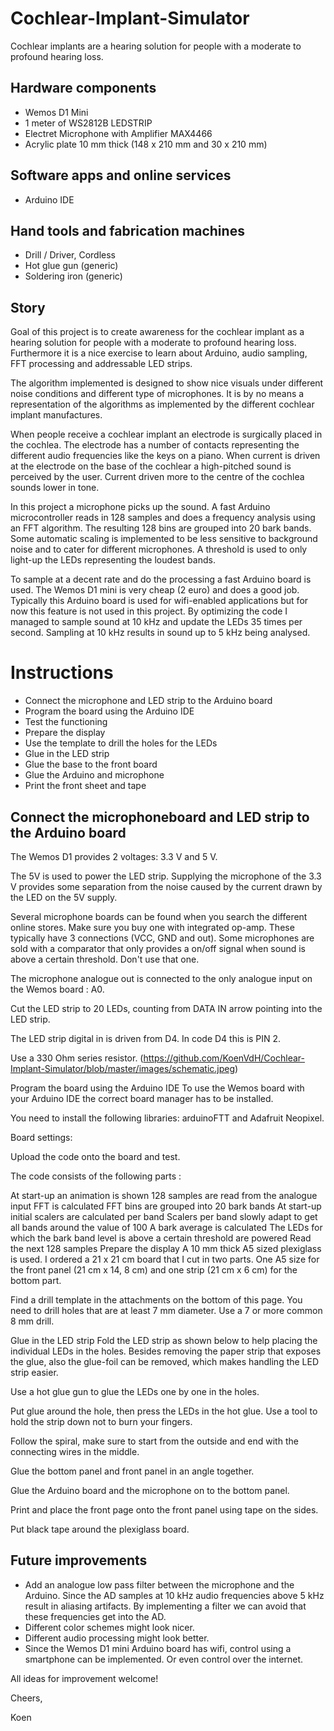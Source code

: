 # Cochlear-Implant-Simulator
Cochlear implants are a hearing solution for people with a moderate to profound hearing loss.

## Hardware components
* Wemos D1 Mini
* 1 meter of WS2812B LEDSTRIP
* Electret Microphone with Amplifier MAX4466
* Acrylic plate 10 mm thick (148 x 210 mm and 30 x 210 mm)

## Software apps and online services
* Arduino IDE	

## Hand tools and fabrication machines
* Drill / Driver, Cordless	
* Hot glue gun (generic)
* Soldering iron (generic)

## Story
Goal of this project is to create awareness for the cochlear implant as a hearing solution for people with a moderate to profound hearing loss. Furthermore it is a nice exercise to learn about Arduino, audio sampling, FFT processing and addressable LED strips.

The algorithm implemented is designed to show nice visuals under different noise conditions and different type of microphones. It is by no means a representation of the algorithms as implemented by the different cochlear implant manufactures.

When people receive a cochlear implant an electrode is surgically placed in the cochlea. The electrode has a number of contacts representing the different audio frequencies like the keys on a piano. When current is driven at the electrode on the base of the cochlear a high-pitched sound is perceived by the user. Current driven more to the centre of the cochlea sounds lower in tone.

In this project a microphone picks up the sound. A fast Arduino microcontroller reads in 128 samples and does a frequency analysis using an FFT algorithm. The resulting 128 bins are grouped into 20 bark bands. Some automatic scaling is implemented to be less sensitive to background noise and to cater for different microphones. A threshold is used to only light-up the LEDs representing the loudest bands.

To sample at a decent rate and do the processing a fast Arduino board is used. The Wemos D1 mini is very cheap (2 euro) and does a good job. Typically this Arduino board is used for wifi-enabled applications but for now this feature is not used in this project. By optimizing the code I managed to sample sound at 10 kHz and update the LEDs 35 times per second. Sampling at 10 kHz results in sound up to 5 kHz being analysed.

# Instructions
* Connect the microphone and LED strip to the Arduino board
* Program the board using the Arduino IDE
* Test the functioning
* Prepare the display
* Use the template to drill the holes for the LEDs
* Glue in the LED strip
* Glue the base to the front board
* Glue the Arduino and microphone
* Print the front sheet and tape

## Connect the microphoneboard and LED strip to the Arduino board

The Wemos D1 provides 2 voltages: 3.3 V and 5 V.

The 5V is used to power the LED strip. Supplying the microphone of the 3.3 V provides some separation from the noise caused by the current drawn by the LED on the 5V supply.

Several microphone boards can be found when you search the different online stores. Make sure you buy one with integrated op-amp. These typically have 3 connections (VCC, GND and out). Some microphones are sold with a comparator that only provides a on/off signal when sound is above a certain threshold. Don't use that one.

The microphone analogue out is connected to the only analogue input on the Wemos board : A0.

Cut the LED strip to 20 LEDs, counting from DATA IN arrow pointing into the LED strip.

The LED strip digital in is driven from D4. In code D4 this is PIN 2.

Use a 330 Ohm series resistor.
(https://github.com/KoenVdH/Cochlear-Implant-Simulator/blob/master/images/schematic.jpeg)

Program the board using the Arduino IDE
To use the Wemos board with your Arduino IDE the correct board manager has to be installed.

You need to install the following libraries: arduinoFTT and Adafruit Neopixel.

Board settings:

Upload the code onto the board and test.

The code consists of the following parts :

At start-up an animation is shown
128 samples are read from the analogue input
FFT is calculated
FFT bins are grouped into 20 bark bands
At start-up initial scalers are calculated per band
Scalers per band slowly adapt to get all bands around the value of 100
A bark average is calculated
The LEDs for which the bark band level is above a certain threshold are powered
Read the next 128 samples
Prepare the display
A 10 mm thick A5 sized plexiglass is used. I ordered a 21 x 21 cm board that I cut in two parts. One A5 size for the front panel (21 cm x 14, 8 cm) and one strip (21 cm x 6 cm) for the bottom part.

Find a drill template in the attachments on the bottom of this page. You need to drill holes that are at least 7 mm diameter. Use a 7 or more common 8 mm drill.

Glue in the LED strip
Fold the LED strip as shown below to help placing the individual LEDs in the holes. Besides removing the paper strip that exposes the glue, also the glue-foil can be removed, which makes handling the LED strip easier.

Use a hot glue gun to glue the LEDs one by one in the holes.

Put glue around the hole, then press the LEDs in the hot glue. Use a tool to hold the strip down not to burn your fingers.

Follow the spiral, make sure to start from the outside and end with the connecting wires in the middle.

Glue the bottom panel and front panel in an angle together.

Glue the Arduino board and the microphone on to the bottom panel.

Print and place the front page onto the front panel using tape on the sides.

Put black tape around the plexiglass board.

## Future improvements
* Add an analogue low pass filter between the microphone and the Arduino. Since the AD samples at 10 kHz audio frequencies above 5 kHz result in aliasing artifacts. By implementing a filter we can avoid that these frequencies get into the AD.
* Different color schemes might look nicer.
* Different audio processing might look better.
* Since the Wemos D1 mini Arduino board has wifi, control using a smartphone can be implemented. Or even control over the internet.

All ideas for improvement welcome!

Cheers,

Koen
